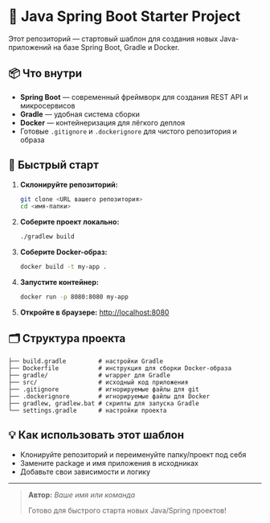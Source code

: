 # 🚀 Java Spring Boot Starter Project

Этот репозиторий — стартовый шаблон для создания новых Java-приложений на базе Spring Boot, Gradle и Docker.

## 📦 Что внутри
- **Spring Boot** — современный фреймворк для создания REST API и микросервисов
- **Gradle** — удобная система сборки
- **Docker** — контейнеризация для лёгкого деплоя
- Готовые `.gitignore` и `.dockerignore` для чистого репозитория и образа

## 🏁 Быстрый старт

1. **Склонируйте репозиторий:**
   ```sh
   git clone <URL вашего репозитория>
   cd <имя-папки>
   ```
2. **Соберите проект локально:**
   ```sh
   ./gradlew build
   ```
3. **Соберите Docker-образ:**
   ```sh
   docker build -t my-app .
   ```
4. **Запустите контейнер:**
   ```sh
   docker run -p 8080:8080 my-app
   ```
5. **Откройте в браузере:**
   [http://localhost:8080](http://localhost:8080)

## 🗂️ Структура проекта
```
├── build.gradle         # настройки Gradle
├── Dockerfile           # инструкция для сборки Docker-образа
├── gradle/              # wrapper для Gradle
├── src/                 # исходный код приложения
├── .gitignore           # игнорируемые файлы для git
├── .dockerignore        # игнорируемые файлы для Docker
├── gradlew, gradlew.bat # скрипты для запуска Gradle
└── settings.gradle      # настройки проекта
```

## 💡 Как использовать этот шаблон
- Клонируйте репозиторий и переименуйте папку/проект под себя
- Замените package и имя приложения в исходниках
- Добавьте свои зависимости и логику

---

> **Автор:** *Ваше имя или команда*
> 
> Готово для быстрого старта новых Java/Spring проектов! 